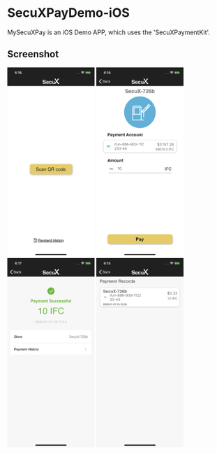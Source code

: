 # SecuXPayDemo-iOS

MySecuXPay is an iOS Demo APP, which uses the 'SecuXPaymentKit'. 

## Screenshot

<p float="center">
<img src="Screenshot/screenshot2.jpeg" width="200">
<img src="Screenshot/screenshot4.jpeg" width="200">
<img src="Screenshot/screenshot3.jpeg" width="200">
<img src="Screenshot/screenshot1.jpeg" width="200">
</p>

